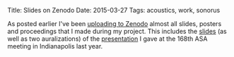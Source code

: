 Title: Slides on Zenodo
Date: 2015-03-27
Tags: acoustics, work, sonorus

As posted earlier I've been [uploading to Zenodo]({static}2014-11-21_posters-and-slides-about-my-project.md) almost all slides, posters and proceedings that I made during my project.
This includes the [slides](http://dx.doi.org/10.5281/zenodo.16405) (as well as two auralizations) of the [presentation](http://dx.doi.org/10.1121/1.4900268) I gave at the 168th ASA meeting in Indianapolis last year.
